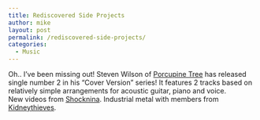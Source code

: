 ```yaml
---
title: Rediscovered Side Projects
author: mike
layout: post
permalink: /rediscovered-side-projects/
categories:
  - Music
---
```

Oh.. I&#8217;ve been missing out! Steven Wilson of <a target="_blank" href="http://www.porcupinetree.com">Porcupine Tree</a> has released single number 2 in his &#8220;Cover Version&#8221; series! It features 2 tracks based on relatively simple arrangements for acoustic guitar, piano and voice.  
New videos from <a target="_blank" href="http://www.shocknina.com">Shocknina</a>. Industrial metal with members from <a target="_blank" href="http://www.kidneythieves.com">Kidneythieves</a>.